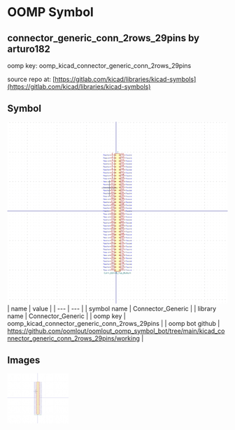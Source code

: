 # OOMP Symbol  
## connector_generic_conn_2rows_29pins  by arturo182  
  
oomp key: oomp_kicad_connector_generic_conn_2rows_29pins  
  
source repo at: [https://gitlab.com/kicad/libraries/kicad-symbols](https://gitlab.com/kicad/libraries/kicad-symbols)  
## Symbol  
  
[![working.png](working_600.png)](working.png)  
| name | value | 
| --- | --- | 
| symbol name | Connector_Generic | 
| library name | Connector_Generic | 
| oomp key | oomp_kicad_connector_generic_conn_2rows_29pins | 
| oomp bot github | https://github.com/oomlout/oomlout_oomp_symbol_bot/tree/main/kicad_connector_generic_conn_2rows_29pins/working | 
## Images  
  
[![working.png](working_140.png)](working.png)  
